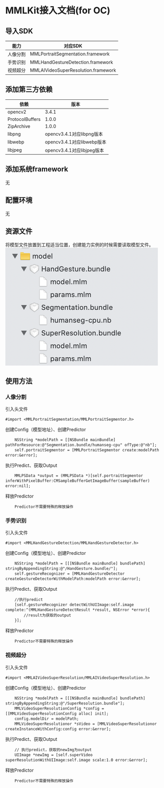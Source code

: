 # MMLKit接入文档(for OC)
## 导入SDK
|能力 |对应SDK | 
|---|---|
| 人像分割| MMLPortraitSegmentation.framework | 
| 手势识别| MMLHandGestureDetection.framework | 
| 视频超分| MMLAIVideoSuperResolution.framework | 


## 添加第三方依赖
|依赖 | 版本| 
|---|---|
|opencv2| 3.4.1| 
|ProtocolBuffers| 1.0.0|
|ZipArchive| 1.0.0| 
|libpng| opencv3.4.1对应libpng版本| 
|libwebp| opencv3.4.1对应libwebp版本|
|libjpeg| opencv3.4.1对应libjpeg版本|

## 添加系统framework
无

## 配置环境
无

## 资源文件
将模型文件放置到工程适当位置，创建能力实例的时候需要读取模型文件。
![模型文件](/Doc/Resources/21_1.png)

## 使用方法
### 人像分割
引入头文件
```
#import <MMLPortraitSegmentation/MMLPortraitSegmentor.h>
```
创建Config（模型地址）、创建Predictor
```
    NSString *modelPath = [[NSBundle mainBundle] pathForResource:@"Segmentation.bundle/humanseg-cpu" ofType:@"nb"];
    self.portraitSegmentor = [MMLPortraitSegmentor create:modelPath error:&error];
```
执行Predict、获取Output
```
    MMLPSData *output = (MMLPSData *)[self.portraitSegmentor inferWithPixelBuffer:CMSampleBufferGetImageBuffer(sampleBuffer) error:nil];
```
释放Predictor
```
    Predictor不需要特殊的释放操作
```
### 手势识别
引入头文件
```
#import <MMLHandGestureDetection/MMLHandGestureDetector.h>
```
创建Config（模型地址）、创建Predictor
```
    NSString *modelPath = [[[NSBundle mainBundle] bundlePath] stringByAppendingString:@"/HandGesture.bundle/"];
    self.gestureRecognizer = [MMLHandGestureDetector createGestureDetectorWithModelPath:modelPath error:&error];
```
执行Predict、获取Output
```
    //执行predict
    [self.gestureRecognizer detectWithUIImage:self.image complete:^(MMLHandGestureDetectResult *result, NSError *error){
        //result为获取的output
    }];
```
释放Predictor
```
    Predictor不需要特殊的释放操作
```
### 视频超分
引入头文件
```
#import <MMLAIVideoSuperResolution/MMLAIVideoSuperResolution.h>
```
创建Config（模型地址）、创建Predictor
```
    NSString *modelPath = [[[NSBundle mainBundle] bundlePath] stringByAppendingString:@"/SuperResolution.bundle"];
    MMLVideoSuperResolutionConfig *config = [[MMLVideoSuperResolutionConfig alloc] init];
    config.modelDir = modelPath;
    MMLVideoSuperResolutionor *sVideo = [MMLVideoSuperResolutionor createInstanceWithConfig:config error:&error];
```
执行Predict、获取Output
```
    // 执行predict，获取的newImg为output
    UIImage *newImg = [self.superVideo superResolutionWithUIImage:self.image scale:1.0 error:&error];
```
释放Predictor
```
    Predictor不需要特殊的释放操作
```
